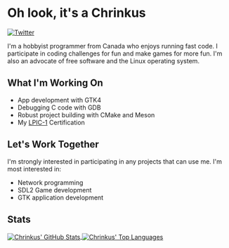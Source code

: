 # Oh look, it's a Chrinkus

[![Twitter](https://img.shields.io/badge/Twitter-1DA1F2?style=for-the-badge&logo=twitter&logoColor=white)](https://twitter.com/Chrinkus)

I'm a hobbyist programmer from Canada who enjoys running fast code. I participate in coding challenges for fun and make games for more fun. I'm also an advocate of free software and the Linux operating system.

## What I'm Working On

* App development with GTK4
* Debugging C code with GDB
* Robust project building with CMake and Meson
* My [LPIC-1](https://www.lpi.org/our-certifications/lpic-1-overview) Certification

## Let's Work Together

I'm strongly interested in participating in any projects that can use me. I'm most interested in:
- Network programming
- SDL2 Game development
- GTK application development

## Stats

<a href="https://github.com/Chrinkus/Chrinkus">
	<img
		 align="center"
		 src="https://github-readme-stats.vercel.app/api?username=Chrinkus&theme=gruvbox&line_height=27&show_icons=true&count_private=true"
		 alt="Chrinkus' GitHub Stats"/>
</a>

<a href="https://github.com/Chrinkus/Chrinkus">
	<img
		 align="center"
		 src="https://github-readme-stats.vercel.app/api/top-langs/?username=Chrinkus&theme=gruvbox&langs_count=3"
		 alt="Chrinkus' Top Languages"/>
</a>

<!--
**Chrinkus/Chrinkus** is a ✨ _special_ ✨ repository because its `README.md` (this file) appears on your GitHub profile.

Here are some ideas to get you started:

- 🔭 I’m currently working on ...
- 🌱 I’m currently learning ...
- 👯 I’m looking to collaborate on ...
- 🤔 I’m looking for help with ...
- 💬 Ask me about ...
- 📫 How to reach me: ...
- 😄 Pronouns: ...
- ⚡ Fun fact: ...
-->
